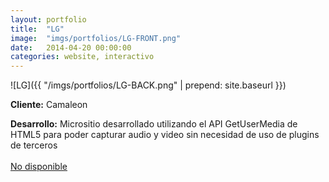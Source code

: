 ```yaml
---
layout:	portfolio
title:	"LG"
image:	"imgs/portfolios/LG-FRONT.png"
date:   2014-04-20 00:00:00
categories: website, interactivo
---
```

![LG]({{ "/imgs/portfolios/LG-BACK.png" | prepend: site.baseurl }})

**Cliente:** Camaleon

**Desarrollo:** Micrositio desarrollado utilizando el API GetUserMedia de HTML5 para poder capturar audio y video sin necesidad de uso de plugins de terceros
<br><br>
<a class="link" href="#" target="blank"> No disponible</a>